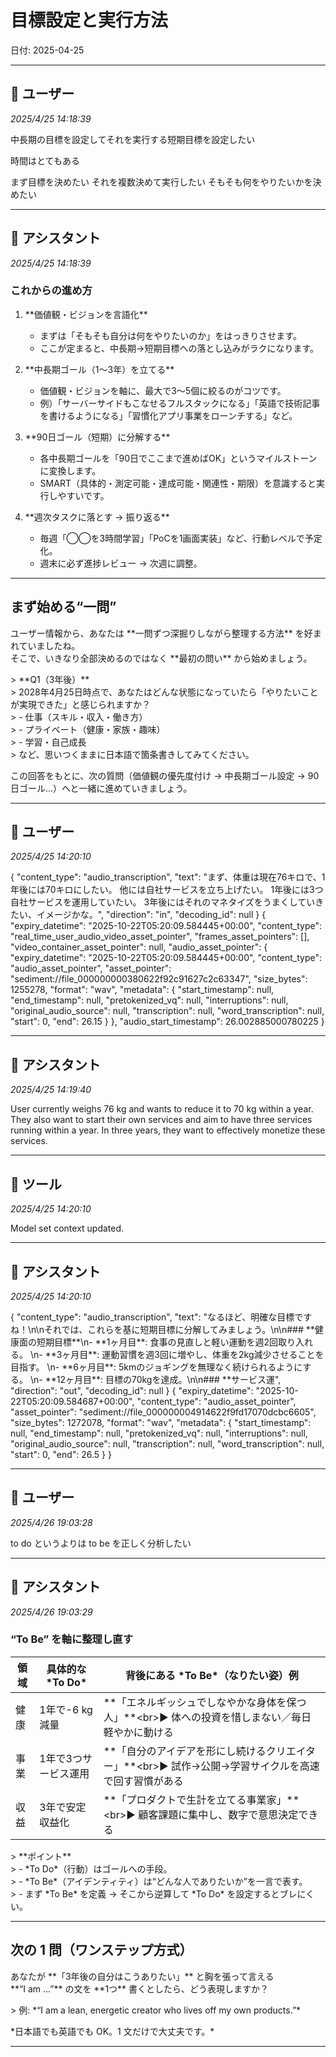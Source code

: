 # 目標設定と実行方法

日付: 2025-04-25

---

## 👤 ユーザー
*2025/4/25 14:18:39*

中長期の目標を設定してそれを実行する短期目標を設定したい

時間はとてもある

まず目標を決めたい
それを複数決めて実行したい
そもそも何をやりたいかを決めたい

---

## 🤖 アシスタント
*2025/4/25 14:18:39*

### これからの進め方

1. \*\*価値観・ビジョンを言語化\*\*  
   - まずは「そもそも自分は何をやりたいのか」をはっきりさせます。  
   - ここが定まると、中長期→短期目標への落とし込みがラクになります。

2. \*\*中長期ゴール（1〜3年）を立てる\*\*  
   - 価値観・ビジョンを軸に、最大で3〜5個に絞るのがコツです。  
   - 例）「サーバーサイドもこなせるフルスタックになる」「英語で技術記事を書けるようになる」「習慣化アプリ事業をローンチする」など。

3. \*\*90日ゴール（短期）に分解する\*\*  
   - 各中長期ゴールを「90日でここまで進めばOK」というマイルストーンに変換します。  
   - SMART（具体的・測定可能・達成可能・関連性・期限）を意識すると実行しやすいです。

4. \*\*週次タスクに落とす → 振り返る\*\*  
   - 毎週「◯◯を3時間学習」「PoCを1画面実装」など、行動レベルで予定化。  
   - 週末に必ず進捗レビュー → 次週に調整。  

---

## まず始める“一問”

ユーザー情報から、あなたは \*\*一問ずつ深掘りしながら整理する方法\*\* を好まれていましたね。  
そこで、いきなり全部決めるのではなく \*\*最初の問い\*\* から始めましょう。

&gt; \*\*Q1（3年後）\*\*  
&gt; 2028年4月25日時点で、あなたはどんな状態になっていたら「やりたいことが実現できた」と感じられますか？  
&gt; - 仕事（スキル・収入・働き方）  
&gt; - プライベート（健康・家族・趣味）  
&gt; - 学習・自己成長  
&gt; など、思いつくままに日本語で箇条書きしてみてください。

この回答をもとに、次の質問（価値観の優先度付け → 中長期ゴール設定 → 90日ゴール…）へと一緒に進めていきましょう。

---

## 👤 ユーザー
*2025/4/25 14:20:10*

{
  "content\_type": "audio\_transcription",
  "text": "まず、体重は現在76キロで、1年後には70キロにしたい。 他には自社サービスを立ち上げたい。 1年後には3つ自社サービスを運用していたい。 3年後にはそれのマネタイズをうまくしていきたい、イメージかな。",
  "direction": "in",
  "decoding\_id": null
}
{
  "expiry\_datetime": "2025-10-22T05:20:09.584445+00:00",
  "content\_type": "real\_time\_user\_audio\_video\_asset\_pointer",
  "frames\_asset\_pointers": \[\],
  "video\_container\_asset\_pointer": null,
  "audio\_asset\_pointer": {
    "expiry\_datetime": "2025-10-22T05:20:09.584445+00:00",
    "content\_type": "audio\_asset\_pointer",
    "asset\_pointer": "sediment://file\_000000000380622f92c91627c2c63347",
    "size\_bytes": 1255278,
    "format": "wav",
    "metadata": {
      "start\_timestamp": null,
      "end\_timestamp": null,
      "pretokenized\_vq": null,
      "interruptions": null,
      "original\_audio\_source": null,
      "transcription": null,
      "word\_transcription": null,
      "start": 0,
      "end": 26.15
    }
  },
  "audio\_start\_timestamp": 26.002885000780225
}

---

## 🤖 アシスタント
*2025/4/25 14:19:40*

User currently weighs 76 kg and wants to reduce it to 70 kg within a year. They also want to start their own services and aim to have three services running within a year. In three years, they want to effectively monetize these services.

---

## 🔧 ツール
*2025/4/25 14:20:10*

Model set context updated.

---

## 🤖 アシスタント
*2025/4/25 14:20:10*

{
  "content\_type": "audio\_transcription",
  "text": "なるほど、明確な目標ですね！\\n\\nそれでは、これらを基に短期目標に分解してみましょう。\\n\\n### \*\*健康面の短期目標\*\*\\n- \*\*1ヶ月目\*\*: 食事の見直しと軽い運動を週2回取り入れる。  \\n- \*\*3ヶ月目\*\*: 運動習慣を週3回に増やし、体重を2kg減少させることを目指す。  \\n- \*\*6ヶ月目\*\*: 5kmのジョギングを無理なく続けられるようにする。  \\n- \*\*12ヶ月目\*\*: 目標の70kgを達成。\\n\\n### \*\*サービス運",
  "direction": "out",
  "decoding\_id": null
}
{
  "expiry\_datetime": "2025-10-22T05:20:09.584687+00:00",
  "content\_type": "audio\_asset\_pointer",
  "asset\_pointer": "sediment://file\_000000004914622f9fd17070dcbc6605",
  "size\_bytes": 1272078,
  "format": "wav",
  "metadata": {
    "start\_timestamp": null,
    "end\_timestamp": null,
    "pretokenized\_vq": null,
    "interruptions": null,
    "original\_audio\_source": null,
    "transcription": null,
    "word\_transcription": null,
    "start": 0,
    "end": 26.5
  }
}

---

## 👤 ユーザー
*2025/4/26 19:03:28*

to do というよりは to be を正しく分析したい

---

## 🤖 アシスタント
*2025/4/26 19:03:29*

### “To Be” を軸に整理し直す

| 領域 | 具体的な \*To Do\* | 背後にある \*To Be\*（なりたい姿）例 |
|------|-----------------|---------------------------------------|
| 健康 | 1年で-6 kg 減量 | \*\*「エネルギッシュでしなやかな身体を保つ人」\*\*&lt;br&gt;▶︎ 体への投資を惜しまない／毎日軽やかに動ける |
| 事業 | 1年で3つサービス運用 | \*\*「自分のアイデアを形にし続けるクリエイター」\*\*&lt;br&gt;▶︎ 試作→公開→学習サイクルを高速で回す習慣がある |
| 収益 | 3年で安定収益化 | \*\*「プロダクトで生計を立てる事業家」\*\*&lt;br&gt;▶︎ 顧客課題に集中し、数字で意思決定できる |

&gt; \*\*ポイント\*\*  
&gt; - \*To Do\*（行動）はゴールへの手段。  
&gt; - \*To Be\*（アイデンティティ）は“どんな人でありたいか”を一言で表す。  
&gt; - まず \*To Be\* を定義 → そこから逆算して \*To Do\* を設定するとブレにくい。

---

## 次の 1 問（ワンステップ方式）

あなたが \*\*「3年後の自分はこうありたい」\*\* と胸を張って言える  
\*\*“I am …”\*\* の文を \*\*1つ\*\* 書くとしたら、どう表現しますか？

&gt; 例: \*“I am a lean, energetic creator who lives off my own products.”\*

\*日本語でも英語でも OK。1 文だけで大丈夫です。\*

---
